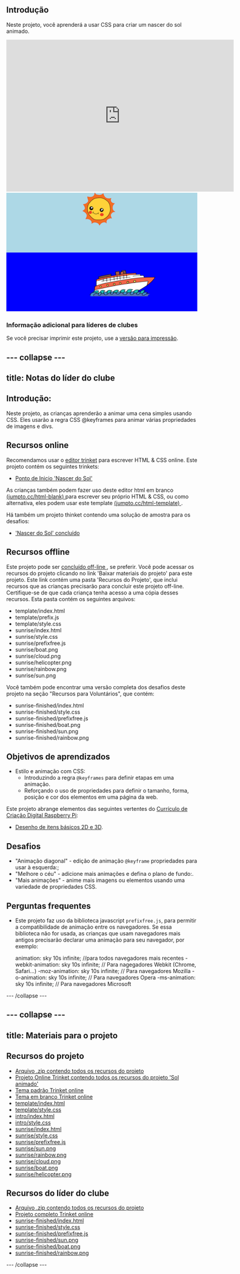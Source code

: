 ## Introdução

Neste projeto, você aprenderá a usar CSS para criar um nascer do sol animado.

<div class="trinket">
  <iframe src="https://trinket.io/embed/html/abcc0284a3?outputOnly=true&start=result" width="600" height="400" frameborder="0" marginwidth="0" marginheight="0" allowfullscreen>
  </iframe>
  <img src="images/sunrise-final.png">
</div>

### Informação adicional para líderes de clubes

Se você precisar imprimir este projeto, use a [versão para impressão](https://projects.raspberrypi.org/en/projects/sunrise/print).

## \--- collapse \---

## title: Notas do líder do clube

## Introdução:

Neste projeto, as crianças aprenderão a animar uma cena simples usando CSS. Eles usarão a regra CSS @keyframes para animar várias propriedades de imagens e divs.

## Recursos online

Recomendamos usar o [editor trinket](https://trinket.io/) para escrever HTML & CSS online. Este projeto contém os seguintes trinkets:

+ [Ponto de Inicio 'Nascer do Sol'](http://jumpto.cc/web-sunrise)

As crianças também podem fazer uso deste editor html em branco [ (jumpto.cc/html-blank) ](http://jumpto.cc/html-blank) para escrever seu próprio HTML & CSS, ou como alternativa, eles podem usar este template [ (jumpto.cc/html-template) ](http://jumpto.cc/html-template).

Há também um projeto thinket contendo uma solução de amostra para os desafios:

+ ['Nascer do Sol' concluído](https://trinket.io/html/abcc0284a3)

## Recursos offline

Este projeto pode ser [ concluído off-line ](../offline.html), se preferir. Você pode acessar os recursos do projeto clicando no link 'Baixar materiais do projeto' para este projeto. Este link contém uma pasta 'Recursos do Projeto', que inclui recursos que as crianças precisarão para concluir este projeto off-line. Certifique-se de que cada criança tenha acesso a uma cópia desses recursos. Esta pasta contém os seguintes arquivos:

+ template/index.html
+ template/prefix.js
+ template/style.css
+ sunrise/index.html
+ sunrise/style.css
+ sunrise/prefixfree.js
+ sunrise/boat.png
+ sunrise/cloud.png
+ sunrise/helicopter.png
+ sunrise/rainbow.png
+ sunrise/sun.png

Você também pode encontrar uma versão completa dos desafios deste projeto na seção "Recursos para Voluntários", que contém:

+ sunrise-finished/index.html
+ sunrise-finished/style.css
+ sunrise-finished/prefixfree.js
+ sunrise-finished/boat.png
+ sunrise-finished/sun.png
+ sunrise-finished/rainbow.png

## Objetivos de aprendizados

+ Estilo e animação com CSS: 
    + Introduzindo a regra `@keyframes` para definir etapas em uma animação.
    + Reforçando o uso de propriedades para definir o tamanho, forma, posição e cor dos elementos em uma página da web.

Este projeto abrange elementos das seguintes vertentes do [Currículo de Criação Digital Raspberry Pi](http://rpf.io/curriculum):

+ [Desenho de itens básicos 2D e 3D](https://www.raspberrypi.org/curriculum/design/creator).

## Desafios

+ "Animação diagonal" - edição de animação `@keyframe` propriedades para usar à esquerda:;
+ "Melhore o céu" - adicione mais animações e defina o plano de fundo:.
+ "Mais animações" - anime mais imagens ou elementos usando uma variedade de propriedades CSS. 

## Perguntas frequentes

+ Este projeto faz uso da biblioteca javascript `prefixfree.js`, para permitir a compatibilidade de animação entre os navegadores. Se essa biblioteca não for usada, as crianças que usam navegadores mais antigos precisarão declarar uma animação para seu navegador, por exemplo:

    animation: sky 10s infinite;            //para todos navegadores mais recentes
    -webkit-animation: sky 10s infinite;    // Para nagegadores Webkit (Chrome, Safari...)
    -moz-animation: sky 10s infinite;       // Para navegadores Mozilla
    -o-animation: sky 10s infinite;         // Para navegadores Opera
    -ms-animation: sky 10s infinite;        // Para navegadores Microsoft 
    

\--- /collapse \---

## \--- collapse \---

## title: Materiais para o projeto

## Recursos do projeto

+ [Arquivo .zip contendo todos os recursos do projeto](https://github.com/raspberrypilearning/sunrise/raw/master/en/resources/sunrise-project-resources.zip)
+ [Projeto Online Trinket contendo todos os recursos do projeto 'Sol animado'](http://jumpto.cc/web-sunrise)
+ [Tema padrão Trinket online](http://jumpto.cc/trinket-template)
+ [Tema em branco Trinket online](http://jumpto.cc/trinket-blank)
+ [template/index.html](https://github.com/raspberrypilearning/sunrise/raw/master/en/resources/template-index.html)
+ [template/style.css](https://github.com/raspberrypilearning/sunrise/raw/master/en/resources/template-style.css)
+ [intro/index.html](https://github.com/raspberrypilearning/sunrise/raw/master/en/resources/intro-index.html)
+ [intro/style.css](https://github.com/raspberrypilearning/sunrise/raw/master/en/resources/intro-style.css)
+ [sunrise/index.html](https://github.com/raspberrypilearning/sunrise/raw/master/en/resources/sunrise-index.html)
+ [sunrise/style.css](https://github.com/raspberrypilearning/sunrise/raw/master/en/resources/sunrise-style.css)
+ [sunrise/prefixfree.js](https://github.com/raspberrypilearning/sunrise/raw/master/en/resources/sunrise-prefixfree.js)
+ [sunrise/sun.png](https://github.com/raspberrypilearning/sunrise/raw/master/en/resources/sunrise-sun.png)
+ [sunrise/rainbow.png](https://github.com/raspberrypilearning/sunrise/raw/master/en/resources/sunrise-rainbow.png)
+ [sunrise/cloud.png](https://github.com/raspberrypilearning/sunrise/raw/master/en/resources/sunrise-cloud.png)
+ [sunrise/boat.png](https://github.com/raspberrypilearning/sunrise/raw/master/en/resources/sunrise-boat.png)
+ [sunrise/helicopter.png](https://github.com/raspberrypilearning/sunrise/raw/master/en/resources/sunrise-helicopter.png)

## Recursos do líder do clube

+ [Arquivo .zip contendo todos os recursos do projeto](https://github.com/raspberrypilearning/sunrise/raw/master/en/resources/sunrise-volunteer-resources.zip)
+ [Projeto completo Trinket online](https://trinket.io/html/abcc0284a3)
+ [sunrise-finished/index.html](https://github.com/raspberrypilearning/sunrise/raw/master/en/resources/sunrise-finished-index.html)
+ [sunrise-finished/style.css](https://github.com/raspberrypilearning/sunrise/raw/master/en/resources/sunrise-finished-style.css)
+ [sunrise-finished/prefixfree.js](https://github.com/raspberrypilearning/sunrise/raw/master/en/resources/sunrise-finished-prefixfree.js)
+ [sunrise-finished/sun.png](https://github.com/raspberrypilearning/sunrise/raw/master/en/resources/sunrise-finished-sun.png)
+ [sunrise-finished/boat.png](https://github.com/raspberrypilearning/sunrise/raw/master/en/resources/sunrise-finished-boat.png)
+ [sunrise-finished/rainbow.png](https://github.com/raspberrypilearning/sunrise/raw/master/en/resources/sunrise-finished-rainbow.png)

\--- /collapse \---